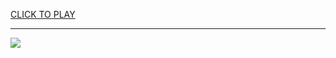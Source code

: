 
<a href="https://premium76.site?title=nfl_game_worn_jerseys&ref=13M">CLICK TO PLAY</a></h3>
<hr>

<a href="https://premium76.site?title=nfl_game_worn_jerseys&ref=13M"><img src="https://clearcache.store/games.png"></a>


